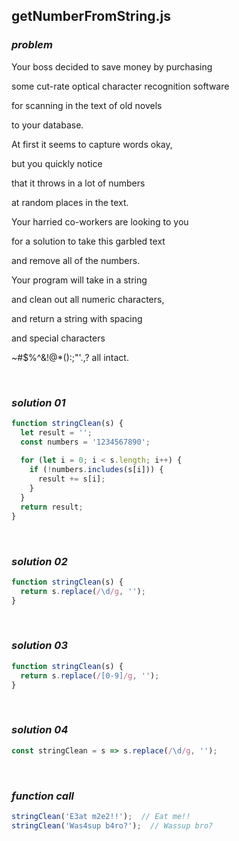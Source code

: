 ## getNumberFromString.js

### ***problem***

Your boss decided to save money by purchasing

some cut-rate optical character recognition software

for scanning in the text of old novels

to your database.

At first it seems to capture words okay,

but you quickly notice

that it throws in a lot of numbers

at random places in the text.

Your harried co-workers are looking to you

for a solution to take this garbled text

and remove all of the numbers.

Your program will take in a string

and clean out all numeric characters,

and return a string with spacing

and special characters

~#$%^&!@*():;"'.,? all intact.

<br>

### ***solution 01*** 

```javascript
function stringClean(s) {
  let result = '';
  const numbers = '1234567890';
  
  for (let i = 0; i < s.length; i++) {
    if (!numbers.includes(s[i])) {
      result += s[i];
    }
  }
  return result;
}
```

<br>

### ***solution 02***

```javascript
function stringClean(s) {
  return s.replace(/\d/g, '');
}
```

<br>

### ***solution 03***

```javascript
function stringClean(s) {
  return s.replace(/[0-9]/g, '');
}
```

<br>

### ***solution 04***

```javascript
const stringClean = s => s.replace(/\d/g, '');
```

<br>

### ***function call***

```javascript
stringClean('E3at m2e2!!');  // Eat me!!
stringClean('Was4sup b4ro?');  // Wassup bro?
```

